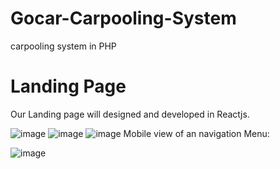 # Gocar-Carpooling-System
carpooling system in PHP
# Landing Page
Our Landing page will designed and developed in Reactjs.

![image](https://github.com/raghulvj01/Gocar-Carpooling-System/assets/69421772/45c0cb43-629f-4d34-88b2-86fcda646345)
![image](https://github.com/raghulvj01/Gocar-Carpooling-System/assets/69421772/45899336-d35b-4af9-a2f6-d463f17a3b2c)
![image](https://github.com/raghulvj01/Gocar-Carpooling-System/assets/69421772/3e52882f-aa15-4a6a-938b-86ef048dcefa)
Mobile view of an navigation Menu:

![image](https://github.com/raghulvj01/Gocar-Carpooling-System/assets/69421772/220933c2-6ad4-437c-9d77-b840e25b723d)
